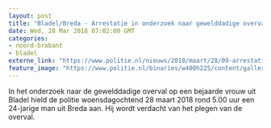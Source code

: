 ```yaml
---
layout: post
title: "Bladel/Breda - Arrestatie in onderzoek naar gewelddadige overval Bladel"
date: Wed, 28 Mar 2018 07:02:00 GMT
categories: 
- noord-brabant 
- bladel 
externe_link: "https://www.politie.nl/nieuws/2018/maart/28/09-arrestatie-in-onderzoek-naar-gewelddadige-overval-bladel.html"
feature_image: "https://www.politie.nl/binaries/w400h225/content/gallery/politie/nieuws/2017/september/09-ob/bladeltgo.jpg"
---
```


In het onderzoek naar de gewelddadige overval op een bejaarde vrouw uit Bladel hield de politie woensdagochtend 28 maart 2018 rond 5.00 uur een 24-jarige man uit Breda aan. Hij wordt verdacht van het plegen van de overval.
